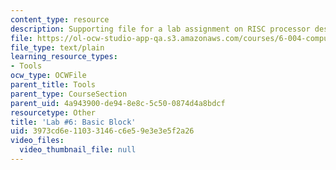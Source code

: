 ```yaml
---
content_type: resource
description: Supporting file for a lab assignment on RISC processor design.
file: https://ol-ocw-studio-app-qa.s3.amazonaws.com/courses/6-004-computation-structures-spring-2009/3973cd6e11033146c6e59e3e3e5f2a26_lab6basicblock.jsim
file_type: text/plain
learning_resource_types:
- Tools
ocw_type: OCWFile
parent_title: Tools
parent_type: CourseSection
parent_uid: 4a943900-de94-8e8c-5c50-0874d4a8bdcf
resourcetype: Other
title: 'Lab #6: Basic Block'
uid: 3973cd6e-1103-3146-c6e5-9e3e3e5f2a26
video_files:
  video_thumbnail_file: null
---
```

